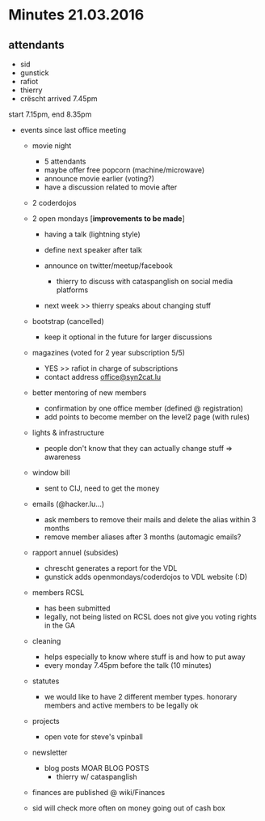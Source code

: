 # Minutes 21.03.2016
## attendants
- sid
- gunstick
- rafiot
- thierry
- crëscht arrived 7.45pm

start 7.15pm, end 8.35pm
- events since last office meeting
  - movie night
    - 5 attendants
    - maybe offer free popcorn (machine/microwave)
    - announce movie earlier (voting?)
    - have a discussion related to movie after

  - 2 coderdojos
  - 2 open mondays [**improvements to be made**]
    - having a talk (lightning style)
    - define next speaker after talk
    - announce on twitter/meetup/facebook
      - thierry to discuss with cataspanglish on social media platforms

    - next week >> thierry speaks about changing stuff

  - bootstrap (cancelled)
    - keep it optional in the future for larger discussions

  - magazines (voted for 2 year subscription 5/5)
    - YES >> rafiot in charge of subscriptions
    - contact address office@syn2cat.lu

  - better mentoring of new members
    - confirmation by one office member (defined @ registration)
    - add points to become member on the level2 page (with rules)

  - lights & infrastructure
    - people don't know that they can actually change stuff => awareness

  - window bill
    - sent to CIJ, need to get the money

  - emails (@hacker.lu...)
    - ask members to remove their mails and delete the alias within 3 months
    - remove member aliases after 3 months (automagic emails?

  - rapport annuel (subsides)
    - chrescht generates a report for the VDL
    - gunstick adds openmondays/coderdojos to VDL website (:D)

  - members RCSL
    - has been submitted
    - legally, not being listed on RCSL does not give you voting rights in the GA

  - cleaning
    - helps especially to know where stuff is and how to put away
    - every monday 7.45pm before the talk (10 minutes)

  - statutes
    - we would like to have 2 different member types. honorary members and active members to be legally ok

  - projects
    - open vote for steve's vpinball

  - newsletter
    - blog posts MOAR BLOG POSTS
      - thierry w/ cataspanglish

  - finances are published @ wiki/Finances
  - sid will check more often on money going out of cash box
